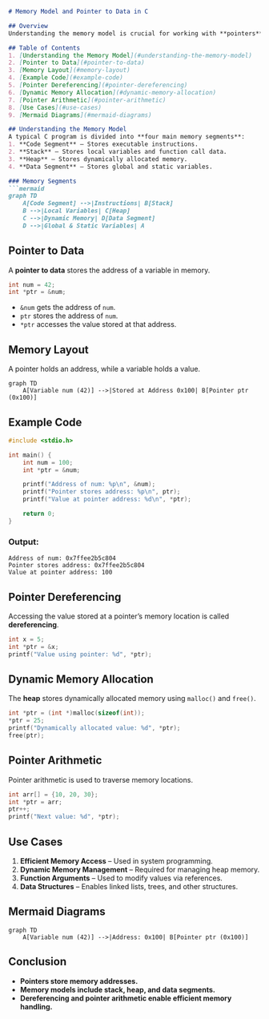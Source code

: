 ```markdown
# Memory Model and Pointer to Data in C

## Overview
Understanding the memory model is crucial for working with **pointers** in C. Pointers provide direct access to memory addresses, enabling efficient manipulation of data.

## Table of Contents
1. [Understanding the Memory Model](#understanding-the-memory-model)
2. [Pointer to Data](#pointer-to-data)
3. [Memory Layout](#memory-layout)
4. [Example Code](#example-code)
5. [Pointer Dereferencing](#pointer-dereferencing)
6. [Dynamic Memory Allocation](#dynamic-memory-allocation)
7. [Pointer Arithmetic](#pointer-arithmetic)
8. [Use Cases](#use-cases)
9. [Mermaid Diagrams](#mermaid-diagrams)

## Understanding the Memory Model
A typical C program is divided into **four main memory segments**:
1. **Code Segment** – Stores executable instructions.
2. **Stack** – Stores local variables and function call data.
3. **Heap** – Stores dynamically allocated memory.
4. **Data Segment** – Stores global and static variables.

### Memory Segments
```mermaid
graph TD
    A[Code Segment] -->|Instructions| B[Stack]
    B -->|Local Variables| C[Heap]
    C -->|Dynamic Memory| D[Data Segment]
    D -->|Global & Static Variables| A
```

## Pointer to Data
A **pointer to data** stores the address of a variable in memory.
```c
int num = 42;
int *ptr = &num;
```
- `&num` gets the address of `num`.
- `ptr` stores the address of `num`.
- `*ptr` accesses the value stored at that address.

## Memory Layout
A pointer holds an address, while a variable holds a value.

```mermaid
graph TD
    A[Variable num (42)] -->|Stored at Address 0x100| B[Pointer ptr (0x100)]
```

## Example Code
```c
#include <stdio.h>

int main() {
    int num = 100;
    int *ptr = &num;

    printf("Address of num: %p\n", &num);
    printf("Pointer stores address: %p\n", ptr);
    printf("Value at pointer address: %d\n", *ptr);

    return 0;
}
```
### Output:
```
Address of num: 0x7ffee2b5c804
Pointer stores address: 0x7ffee2b5c804
Value at pointer address: 100
```

## Pointer Dereferencing
Accessing the value stored at a pointer’s memory location is called **dereferencing**.
```c
int x = 5;
int *ptr = &x;
printf("Value using pointer: %d", *ptr);
```

## Dynamic Memory Allocation
The **heap** stores dynamically allocated memory using `malloc()` and `free()`.
```c
int *ptr = (int *)malloc(sizeof(int));
*ptr = 25;
printf("Dynamically allocated value: %d", *ptr);
free(ptr);
```

## Pointer Arithmetic
Pointer arithmetic is used to traverse memory locations.
```c
int arr[] = {10, 20, 30};
int *ptr = arr;
ptr++;
printf("Next value: %d", *ptr);
```

## Use Cases
1. **Efficient Memory Access** – Used in system programming.
2. **Dynamic Memory Management** – Required for managing heap memory.
3. **Function Arguments** – Used to modify values via references.
4. **Data Structures** – Enables linked lists, trees, and other structures.

## Mermaid Diagrams
```mermaid
graph TD
    A[Variable num (42)] -->|Address: 0x100| B[Pointer ptr (0x100)]
```

## Conclusion
- **Pointers store memory addresses.**
- **Memory models include stack, heap, and data segments.**
- **Dereferencing and pointer arithmetic enable efficient memory handling.**
```
